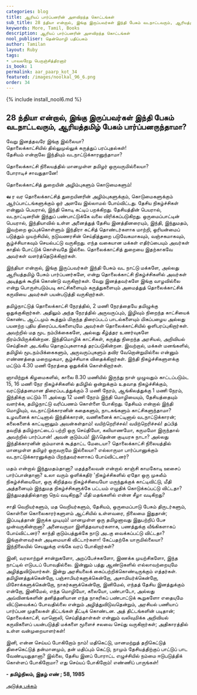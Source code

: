 ```yaml
---
categories: blog
title: ஆரியப் பார்ப்பனரின் அளவிறந்த கொட்டங்கள்
sub_title: 28 ந்தியா என்றால், இங்கு இருப்பவர்கள் இந்தி பேசும் வடநாட்டவரும், ஆரியத்தமிழ் பேசும் பார்ப்பனருந்தாமா?
keywords: More, Tamil, Books
description: ஆரியப் பார்ப்பனரின் அளவிறந்த கொட்டங்கள்
nool_publiser: தென்மொழி பதிப்பகம்
author: Tamilan
layout: Ruby
tags: 
- பாவலரேறு பெருஞ்சித்திரனார்
is_book: 1
permalink: aar_paarp_kot_34
featured: /images/noolkal_96_6.png
order: 34
---
```

{% include install_nool6.md %}

## 28 ந்தியா என்றால், இங்கு இருப்பவர்கள் இந்தி பேசும் வடநாட்டவரும், ஆரியத்தமிழ் பேசும் பார்ப்பனருந்தாமா?

வேறு இனத்தவரே இங்கு இல்லையா?  
தொலைக்காட்சியில் தில்லுமுல்லுக் கருத்துப் பரப்புதல்கள்!  
தேசியம் என்றாலே இந்தியும் வடநாட்டுக்காரனுந்தாமா?

தொலைக்காட்சி நிலையத்தில் மானமுள்ள தமிழர் ஒருவருமில்லையா?  
போராடிச் சாவதுதானே!

தொலைக்காட்சித் துறையின் அழிம்புகளும் கொடுமைகளும்!

**வ** ர வர தொலைக்காட்சித் துறையினரின் அழிம்புகளுக்கும், கொடுமைகளுக்கும் ஆர்ப்பாட்டங்களுக்கும் ஒர் அளவே இல்லாமல் போய்விட்டது. தேசிய நிகழ்ச்சிகள் என்னும் பெயரால், இந்தி கொடி கட்டிப் பறக்கிறது. தேசியத்தின் பெயரால், வடநாட்டினரின் இந்துப் பண்பாட்டுக்கே வலை விரிக்கப்படுகிறது. ஒருமைப்பாட்டின் பெயரால், இந்தியாவில் உள்ள அனைத்துத் தேசிய இனத்தினரையும், இந்தி, இந்துமதம், இவற்றை ஒப்புக்கொள்ளும் இந்திரா கட்சித் தொண்டர்களாக மாற்றி, ஒரியன்மைப் படுத்தும் முயற்சியில், நடுவணரசின் செய்தித்துறை படுவேகமாகவும், வஞ்சகமாகவும், சூழ்ச்சியாகவும் செயல்பட்டு வருகிறது. எந்த வகையான மக்கள் எதிர்ப்பையும் அவர்கள் காதில் போட்டுக் கொள்வதே இல்லை. தொலைக்காட்சித் துறையை இதற்காகவே அவர்கள் வளர்த்தெடுக்கிறார்கள்.

இந்தியா என்றால், இங்கு இருப்பவர்கள் இந்தி பேசும் வட நாட்டு மக்களே, அல்லது ஆரியத்தமிழ் பேசும் பார்ப்பனர்களே, என்று தொலைக்காட்சி நிகழ்ச்சிகளில் அவர்கள் அடித்துக் கூறிக் கொண்டு வருகிறார்கள். வேறு இனத்தவர்களே இங்கு வாழவில்லை என்று பொருள்படும்படி காட்சிகளையும் கருத்துகளையும் அமைத்துத் தொலைக்காட்சிக் கருவியை அவர்கள் பயன்படுத்தி வருகிறார்கள்.

தமிழ்நாட்டுத் தொலைக்காட்சி நேரத்தில், 2 மணி நேரத்தையே தமிழுக்கு ஒதுக்குகிறார்கள். அதிலும் அந்த நேரத்தில் அருவருப்பும், இழிவும் நிறைந்த காட்சியைக் கொண்ட ஆட்டமும் கூத்தும் மிகுந்த திரைப்படப் பாடல்களையும் மிகப்பழைய அல்லது பயனற்ற புதிய திரைப்படங்களையுமே அவர்கள் தொலைக்காட்சியில் ஒளிபரப்புகிறார்கள். அவற்றில் மத மூட நம்பிக்கைகளே, அல்லது கீழ்த்தர உணர்வுகளே நிரம்பியிருக்கின்றன. இந்திமொழிக் காட்சிகள், கருத்து நிறைந்த அரசியல், அறிவியல் செய்திகள் அடங்கிய தொகுப்புகளாகத் தரப்படுகின்றன. இவற்றால், மக்கள் மனங்களில், தமிழில் மூடநம்பிக்கைகளும், அருவருப்புகளும் தவிர வேறொன்றுமில்லை என்னும் எண்ணத்தை மறைமுகமா, சூழ்ச்சியாக விதைக்கிறார்கள். இந்தி நிகழ்ச்சிகளுளக்கு மட்டும் 4.30 மணி நேரத்தை ஒதுக்கிக் கொள்கிறார்கள்.

ஞாயிற்றுக் கிழமைகளில், காலை 8.30 மணியில் இருந்து நாள் முழுவதும் காட்டப்படும்ட 15, 16 மணி நேர நிகழ்ச்சிகளில் தமிழில் ஒன்றுக்கும் உதவாத நிகழ்ச்சிக்கும், வரட்டுத்தனமான திரைப்படத்துக்கும் 3 மணி நேரம், ஆங்கிலத்துக்கு 1 மணி நேரம், இந்திக்கு மட்டும் 11 அல்லது 12 மணி நேரம் இந்தி மொழியையும், தேசியத்தையும் வளர்க்க, தமிழ்நாட்டு வரிப்பணம் கொள்ளை போகிறது. தேசியம் என்றால் இந்தி மொழியும், வடநாட்டுக்காரனின் கதைகளும், நாடகங்களும் காட்சிகளுந்தாமா? உழவனைக் காட்டினால் இந்திக்காரன், வணிகனைக் காட்டினால் வடநாட்டுக்காரன்; கலைகளைக் காட்டினாலும் அவன்கள்தாம்! வயிற்றெரிச்சல்! வயிற்றெரிச்சல்! தப்பித் தவறித் தமிழ்நாட்டைப் பற்றி ஒரு செய்தியோ, கலியாணமோ, கருமமோ இருந்தால் அவற்றில் பார்ப்பான்! அவன் குடும்பம்! இஃதென்ன குடியரசு நாடா? அல்லது இந்திக்காரனின் கும்மாளக் கூத்தாட்ட மேடையா? தொலைக்காட்சி நிலையத்தில் மானமுள்ள தமிழர் ஒருவருமே இல்லையா? எல்லாருமா பார்ப்பானுக்கும் வடநாட்டுக்காரனுக்கும் பிறந்தவர்களாகப் போய்விட்டனர்?

மதம் என்றால் இந்துமதம்தானா? மதத்தலைவன் என்றால் காஞ்சி காமகோடி ஊசைப் பார்ப்பான்தானா? உலா வரும் ஒளிக்கதிர் 'நிகழ்ச்சிகளில் ஏதோ ஒரு முசுலீம் நிகழ்ச்சியையோ, ஒரு கிறித்தவ நிகழ்ச்சியையோ மருந்துக்குக் காட்டிவிட்டு, மீதி அத்தனையும் இந்துமத நிகழ்ச்சிகளுக்கே பட்டயம் எழுதிக் கொடுக்கப்பட்டு விட்டதா? இந்துமதத்தில்தானா நெய் வடிகிறது? மீதி மதங்களில் என்ன சீழா வடிகிறது?

சாதி வெறியர்களும், மத வெறியர்களும், தேசியம், ஒருமைப்பாடு பேசும் திருடர்களும், கொள்ளை கொலைகாரர்களுளம் ஆட்சியில் உள்ளவரை, நிலைமை இதுதான்; இப்படித்தான் இருக்க முடியும்! மானமுள்ள ஒரு தமிழனாவது இதுபற்றிப் பேச முன்வருகின்றானா? அனைவருமா இளித்தவாயர்களாக, பணத்துக்கு வீங்கிகளாகப் போய்விட்டனர்? காந்தி குடும்பத்துக்கே நாடு அடகு வைக்கப்பட்டு விட்டதா? இங்குள்ளவர்கள் அடிமையாகி விட்டார்களா! கேட்பதற்கே யாருமில்லையா? இந்நிலையில் செயலுக்கு எங்கே வரப் போகிறார்கள்?

இனி, வரலாற்றுச் சான்றுகளோ, அறப்பேச்சுகளோ, இணக்க முயற்சிகளோ, இந்த நாட்டில் எடுபடப் போவதில்லை. இன்னும் பத்து ஆண்டுகளில் எல்லாவற்றையுமே அழித்துவிடுவார்கள். இன்று அரசியலைக் கைப்பற்றிக்கொண்டிருக்கும் எத்தர்கள். தமிழினத்துக்கென்றோ, பஞ்சாபியர்களுக்கென்றோ, அசாமியர்க்கென்றோ, மிசோக்களுக்கென்றோ, நாகர்களுக்கென்றோ, இனிமேல், எந்தத் தேசிய இனத்துக்கும் என்றோ, இனிமேல், எந்த மொழியோ, கலையோ, பண்பாடோ, அல்லது அவ்வினங்களின் தனித்தனியான எந்த நாகரிகப் பண்பாட்டுக் கூறுகளோ எதையுமே விட்டுவைக்கப் போவதில்லை என்றும் அழித்துவிடுவதென்றும், அரசியல் பணியாப் பார்ப்பன முதலைகள் திட்டங்கள் தீட்டிக் கொண்டன. அத் திட்டங்களின் படிதான்; தொலைக்காட்சி, வானொலி, செய்தித்தாள்கள் என்னும் வலிவுமிக்க அறிவியல் கருவிகளைப் பயன்படுத்தி மக்களை மூளைச் சலவை செய்து வருகிறார்கள்; அதிகாரத்தில் உள்ள வன்முறையாளர்கள்!

இனி, என்ன செய்யப் போகிறோம் நாம்! மதிகெட்டு, மானமற்றுத் தறிகெட்டுத் திசைகெட்டுத் தன்மானமும், தன் மதிப்பும் கெட்டு, நாமும் தேசியத்திற்குப் பாட்டுப் பாட வேண்டியதுதானா? இல்லை, தேசிய இனப் போராட்ட எழுச்சியில் நம்மை ஈடுபடுத்திக் கொள்ளப் போகிறோமா? எது செய்யப் போகிறோம்! எண்ணிப் பாருங்கள்!

**\- தமிழ்நிலம், இதழ் எண் ; 58, 1985**

[அடுத்த பக்கம்](aar_paarp_kot_35)
